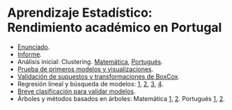 # Aprendizaje Estadístico: Rendimiento académico en Portugal

* [Enunciado](enunciados.pdf).
* [Informe](TP2_aprendizaje.pdf).
* Análisis inicial: Clustering. [Matemática](mat/analisis_cluster.R), [Portugués](por/analisis_cluster.R).
* [Prueba de primeros modelos y visualizaciones](modelos.R).
* [Validación de supuestos y transformaciones de BoxCox](2-2-Validacion%20supuestos.R).
* Regresión lineal y búsqueda de modelos: [1](2-3-Busqueda%20modelos.R), [2](2-3-Sin%20G1%20y%20G2.R), [3](2-4-Mejorando%20los%20predictores.R), [4](2-5-Mejora%20sin%20G1%20y%20G2.R).
* [Breve clasificación para validar modelos](clasificacion.R).
* Árboles y métodos basados en árboles: Matemática [1](mat/arboles.R), [2](mat/arboles_sin_g1_g2.R). Portugués [1](por/arboles.R), [2](por/arboles_sin_g1_g2.R).
